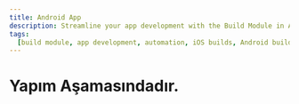 ```yaml
---
title: Android App
description: Streamline your app development with the Build Module in Appcircle, offering automated builds for iOS and Android platforms.
tags:
  [build module, app development, automation, iOS builds, Android builds, CI/CD]
---
```


# Yapım Aşamasındadır.
